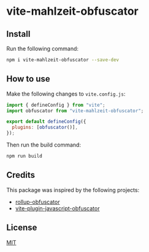 # vite-mahlzeit-obfuscator

## Install

Run the following command:

```sh
npm i vite-mahlzeit-obfuscator --save-dev
```

## How to use

Make the following changes to `vite.config.js`:

```js
import { defineConfig } from "vite";
import obfuscator from "vite-mahlzeit-obfuscator";

export default defineConfig({
  plugins: [obfuscator()],
});
```

Then run the build command:

```sh
npm run build
```

## Credits

This package was inspired by the following projects:

- [rollup-obfuscator](https://github.com/ghostdevv/rollup-obfuscator)
- [vite-plugin-javascript-obfuscator](https://github.com/elmeet/vite-plugin-javascript-obfuscator)

## License

[MIT](https://choosealicense.com/licenses/mit/)
